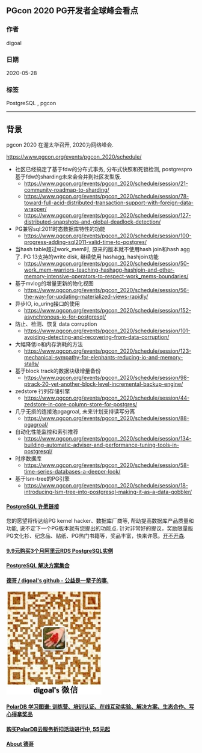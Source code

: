 ## PGcon 2020 PG开发者全球峰会看点   
  
### 作者  
digoal  
  
### 日期  
2020-05-28  
  
### 标签  
PostgreSQL , pgcon   
  
----  
  
## 背景  
pgcon 2020 在渥太华召开, 2020为网络峰会.    
  
https://www.pgcon.org/events/pgcon_2020/schedule/  
  
- 社区已经搞定了基于fdw的分布式事务, 分布式快照和死锁检测, postgrespro基于fdw的sharding未来会合并到社区发型版.    
    - https://www.pgcon.org/events/pgcon_2020/schedule/session/21-community-roadmap-to-sharding/  
    - https://www.pgcon.org/events/pgcon_2020/schedule/session/78-toward-full-acid-distributed-transaction-support-with-foreign-data-wrapper/  
    - https://www.pgcon.org/events/pgcon_2020/schedule/session/127-distributed-snapshots-and-global-deadlock-detection/  
- PG兼容sql:2011时态数据库特性的功能    
    - https://www.pgcon.org/events/pgcon_2020/schedule/session/100-progress-adding-sql2011-valid-time-to-postgres/  
- 当hash table超过work_mem时, 原来的版本就不使用hash join和hash agg了. PG 13支持的write disk, 继续使用 hashagg, hashjoin功能    
    - https://www.pgcon.org/events/pgcon_2020/schedule/session/50-work_mem-warriors-teaching-hashagg-hashjoin-and-other-memory-intensive-operators-to-respect-work_mems-boundaries/  
- 基于mvlog的增量更新的物化视图    
    - https://www.pgcon.org/events/pgcon_2020/schedule/session/56-the-way-for-updating-materialized-views-rapidly/  
- 异步IO, io_uring接口的使用    
    - https://www.pgcon.org/events/pgcon_2020/schedule/session/152-asynchronous-io-for-postgresql/  
- 防止、检测、恢复 data corruption  
    - https://www.pgcon.org/events/pgcon_2020/schedule/session/101-avoiding-detecting-and-recovering-from-data-corruption/  
- 大幅降低io和内存消耗的方法    
    - https://www.pgcon.org/events/pgcon_2020/schedule/session/123-mechanical-sympathy-for-elephants-reducing-io-and-memory-stalls/  
- 基于block track的数据块级增量备份    
    - https://www.pgcon.org/events/pgcon_2020/schedule/session/98-ptrack-20-yet-another-block-level-incremental-backup-engine/  
- zedstore 行列存储引擎    
    - https://www.pgcon.org/events/pgcon_2020/schedule/session/44-zedstore-in-core-column-store-for-postgres/  
- 几乎无损的连接池pgagroal, 未来计划支持读写分离    
    - https://www.pgcon.org/events/pgcon_2020/schedule/session/88-pgagroal/  
- 自动化性能监控和索引推荐    
    - https://www.pgcon.org/events/pgcon_2020/schedule/session/134-building-automatic-adviser-and-performance-tuning-tools-in-postgresql/  
- 时序数据库    
    - https://www.pgcon.org/events/pgcon_2020/schedule/session/58-time-series-databases-a-deeper-look/  
- 基于lsm-tree的PG引擎    
    - https://www.pgcon.org/events/pgcon_2020/schedule/session/18-introducing-lsm-tree-into-postgresql-making-it-as-a-data-gobbler/  
    
  
  
  
  
  
  
  
  
  
  
  
  
  
  
  
  
  
  
  
  
  
  
  
  
  
  
  
  
  
  
  
  
  
  
  
  
  
  
  
  
  
  
  
  
  
  
  
  
  
  
  
  
  
#### [PostgreSQL 许愿链接](https://github.com/digoal/blog/issues/76 "269ac3d1c492e938c0191101c7238216")
您的愿望将传达给PG kernel hacker、数据库厂商等, 帮助提高数据库产品质量和功能, 说不定下一个PG版本就有您提出的功能点. 针对非常好的提议，奖励限量版PG文化衫、纪念品、贴纸、PG热门书籍等，奖品丰富，快来许愿。[开不开森](https://github.com/digoal/blog/issues/76 "269ac3d1c492e938c0191101c7238216").  
  
  
#### [9.9元购买3个月阿里云RDS PostgreSQL实例](https://www.aliyun.com/database/postgresqlactivity "57258f76c37864c6e6d23383d05714ea")
  
  
#### [PostgreSQL 解决方案集合](https://yq.aliyun.com/topic/118 "40cff096e9ed7122c512b35d8561d9c8")
  
  
#### [德哥 / digoal's github - 公益是一辈子的事.](https://github.com/digoal/blog/blob/master/README.md "22709685feb7cab07d30f30387f0a9ae")
  
  
![digoal's wechat](../pic/digoal_weixin.jpg "f7ad92eeba24523fd47a6e1a0e691b59")
  
  
#### [PolarDB 学习图谱: 训练营、培训认证、在线互动实验、解决方案、生态合作、写心得拿奖品](https://www.aliyun.com/database/openpolardb/activity "8642f60e04ed0c814bf9cb9677976bd4")
  
  
#### [购买PolarDB云服务折扣活动进行中, 55元起](https://www.aliyun.com/activity/new/polardb-yunparter?userCode=bsb3t4al "e0495c413bedacabb75ff1e880be465a")
  
  
#### [About 德哥](https://github.com/digoal/blog/blob/master/me/readme.md "a37735981e7704886ffd590565582dd0")
  
